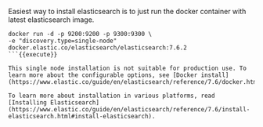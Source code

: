 Easiest way to install elasticsearch is to just run the docker container with latest elasticsearch image.

```
docker run -d -p 9200:9200 -p 9300:9300 \
-e "discovery.type=single-node" docker.elastic.co/elasticsearch/elasticsearch:7.6.2
```{{execute}}

This single node installation is not suitable for production use. To learn more about the configurable options, see [Docker install](https://www.elastic.co/guide/en/elasticsearch/reference/7.6/docker.html).

To learn more about installation in various platforms, read [Installing Elasticsearch](https://www.elastic.co/guide/en/elasticsearch/reference/7.6/install-elasticsearch.html#install-elasticsearch).
